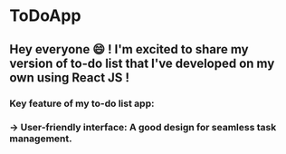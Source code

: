 # ToDoApp
## Hey everyone 😄 ! I'm excited to share my version of to-do list that I've developed on my own using React JS !
### Key feature of my to-do list app:
### -> User-friendly interface: A good design for seamless task management.
